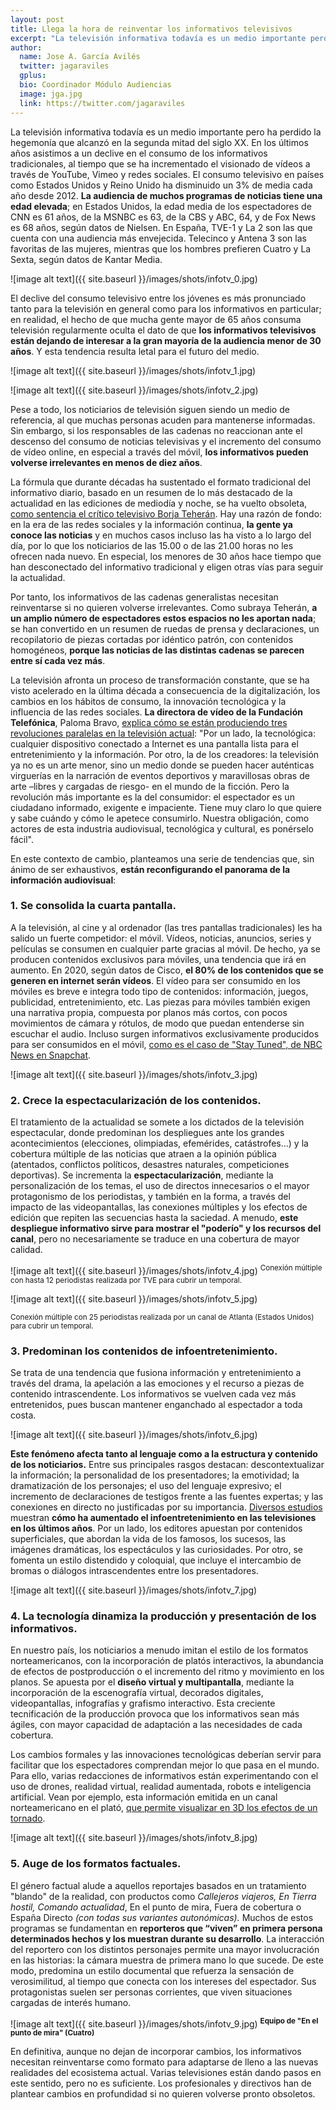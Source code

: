 ```yaml
---
layout: post
title: Llega la hora de reinventar los informativos televisivos
excerpt: "La televisión informativa todavía es un medio importante pero ha perdido la hegemonía que alcanzó en la segunda mitad del siglo XX. En los últimos años asistimos a un declive en el consumo de los informativos tradicionales, al tiempo que se ha incrementado el visionado de vídeos a través de YouTube, Vimeo y redes sociales. El consumo televisivo en países como Estados Unidos y Reino Unido ha disminuido un 3% de media cada año desde 2012. La audiencia de muchos programas de noticias tiene una edad elevada; en Estados Unidos, la edad media de los espectadores de CNN es 61 años, de la MSNBC es 63, de la CBS y ABC, 64, y de Fox News es 68 años, según datos de Nielsen. En España, TVE-1 y La 2 son las que cuenta con una audiencia más envejecida. Telecinco y Antena 3 son las favoritas de las mujeres, mientras que los hombres prefieren Cuatro y La Sexta, según datos de Kantar Media."
author:
  name: Jose A. García Avilés
  twitter: jagaraviles
  gplus:  
  bio: Coordinador Módulo Audiencias
  image: jga.jpg
  link: https://twitter.com/jagaraviles
---
```

La televisión informativa todavía es un medio importante pero ha perdido la hegemonía que alcanzó en la segunda mitad del siglo XX. En los últimos años asistimos a un declive en el consumo de los informativos tradicionales, al tiempo que se ha incrementado el visionado de vídeos a través de YouTube, Vimeo y redes sociales. El consumo televisivo en países como Estados Unidos y Reino Unido ha disminuido un 3% de media cada año desde 2012. **La audiencia de muchos programas de noticias tiene una edad elevada**; en Estados Unidos, la edad media de los espectadores de CNN es 61 años, de la MSNBC es 63, de la CBS y ABC, 64, y de Fox News es 68 años, según datos de Nielsen. En España, TVE-1 y La 2 son las que cuenta con una audiencia más envejecida. Telecinco y Antena 3 son las favoritas de las mujeres, mientras que los hombres prefieren Cuatro y La Sexta, según datos de Kantar Media.  

![image alt text]({{ site.baseurl }}/images/shots/infotv_0.jpg)

El declive del consumo televisivo entre los jóvenes es más pronunciado tanto para la televisión en general como para los informativos en particular; en realidad, el hecho de que mucha gente mayor de 65 años consuma televisión regularmente oculta el dato de que **los informativos televisivos están dejando de interesar a la gran mayoría de la audiencia menor de 30 años**. Y esta tendencia resulta letal para el futuro del medio.

![image alt text]({{ site.baseurl }}/images/shots/infotv_1.jpg) 

![image alt text]({{ site.baseurl }}/images/shots/infotv_2.jpg)

Pese a todo, los noticiarios de televisión siguen siendo un medio de referencia, al que muchas personas acuden para mantenerse informadas. Sin embargo, si los responsables de las cadenas no reaccionan ante el descenso del consumo de noticias televisivas y el incremento del consumo de vídeo online, en especial a través del móvil, **los informativos pueden volverse irrelevantes en menos de diez años**.

La fórmula que durante décadas ha sustentado el formato tradicional del informativo diario, basado en un resumen de lo más destacado de la actualidad en las ediciones de mediodía y noche, se ha vuelto obsoleta, [como sentencia el crítico televisivo Borja Teherán](https://www.lainformacion.com/opinion/borja-teran/el-fin-del-telediario-asi-sera-la-revolucion-de-los-caducos-informativos-de-las-cadenas/6338302). Hay una razón de fondo: en la era de las redes sociales y la información continua, **la gente ya conoce las noticias** y en muchos casos incluso las ha visto a lo largo del día, por lo que los noticiarios de las 15.00 o de las 21.00 horas no les ofrecen nada nuevo. En especial, los menores de 30 años hace tiempo que han desconectado del informativo tradicional y eligen otras vías  para seguir la actualidad.

Por tanto, los informativos de las cadenas generalistas necesitan reinventarse si no quieren volverse irrelevantes. Como subraya Teherán, **a un amplio número de espectadores estos espacios no les aportan nada**; se han convertido en un resumen de ruedas de prensa y declaraciones, un recopilatorio de piezas cortadas por idéntico patrón, con contenidos homogéneos, **porque las noticias de las distintas cadenas se parecen entre sí cada vez más**. 

La televisión afronta un proceso de transformación constante, que se ha visto acelerado en la última década a consecuencia de la digitalización, los cambios en los hábitos de consumo, la innovación tecnológica y la influencia de las redes sociales. **La directora de vídeo de la Fundación Telefónica**, Paloma Bravo, [explica cómo se están produciendo tres revoluciones paralelas en la televisión actual](http://toyoutome.es/blog/19-expertos-nos-cuentan-como-sera-la-television-del-futuro/35198): "Por un lado, la tecnológica: cualquier dispositivo conectado a Internet es una pantalla lista para el entretenimiento y la información. Por otro, la de los creadores: la televisión ya no es un arte menor, sino un medio donde se pueden hacer auténticas virguerías en la narración de eventos deportivos y maravillosas obras de arte –libres y cargadas de riesgo- en el mundo de la ficción. Pero la revolución más importante es la del consumidor: el espectador es un ciudadano informado, exigente e impaciente. Tiene muy claro lo que quiere y sabe cuándo y cómo le apetece consumirlo. Nuestra obligación, como actores de esta industria audiovisual, tecnológica y cultural, es ponérselo fácil".

En este contexto de cambio, planteamos una serie de tendencias que, sin ánimo de ser exhaustivos, **están reconfigurando el panorama de la información audiovisual**:

### 1. Se consolida la cuarta pantalla.

A la televisión, al cine y al ordenador (las tres pantallas tradicionales) les ha salido un fuerte competidor: el móvil. Vídeos, noticias, anuncios, series y películas se consumen en cualquier parte gracias al móvil. De hecho, ya se producen contenidos exclusivos para móviles, una tendencia que irá en aumento. En 2020, según datos de Cisco, **el 80% de los contenidos que se generen en internet serán vídeos**. El vídeo para ser consumido en los móviles es breve e integra todo tipo de contenidos: información, juegos,  publicidad, entretenimiento, etc. Las piezas para móviles también exigen una narrativa propia, compuesta por planos más cortos, con pocos movimientos de cámara y rótulos, de modo que puedan entenderse sin escuchar el audio. Incluso surgen informativos exclusivamente producidos para ser consumidos en el móvil, [como es el caso de "Stay Tuned", de NBC News en Snapchat](http://variety.com/2017/tv/news/nbc-news-snapchat-daily-newscast-stay-tuned-1202499627/).

![image alt text]({{ site.baseurl }}/images/shots/infotv_3.jpg)

### 2. Crece la espectacularización de los contenidos. 

El tratamiento de la actualidad se somete a los dictados de la televisión espectacular, donde predominan los despliegues ante los grandes acontecimientos (elecciones, olimpiadas, efemérides, catástrofes…) y la cobertura múltiple de las noticias que atraen a la opinión pública (atentados, conflictos políticos, desastres naturales, competiciones deportivas). Se incrementa la **espectacularización**, mediante la personalización de los temas, el uso de directos innecesarios o el mayor protagonismo de los periodistas, y también en la forma, a través del impacto de las videopantallas, las conexiones múltiples y los efectos de edición que repiten las secuencias hasta la saciedad. A menudo, **este despliegue informativo sirve para mostrar el "poderío" y los recursos del canal**, pero no necesariamente se traduce en una cobertura de mayor calidad.

![image alt text]({{ site.baseurl }}/images/shots/infotv_4.jpg)
<sup>Conexión múltiple con hasta 12 periodistas realizada por TVE para cubrir un temporal.

![image alt text]({{ site.baseurl }}/images/shots/infotv_5.jpg)

<sup>Conexión múltiple con 25 periodistas realizada por un canal de Atlanta (Estados Unidos) para cubrir un temporal.

### 3. Predominan los contenidos de infoentretenimiento.

Se trata de una tendencia que fusiona información y entretenimiento a través del drama, la apelación a las emociones y el recurso a piezas de contenido intrascendente. Los informativos se vuelven cada vez más entretenidos, pues buscan mantener enganchado al espectador a toda costa. 

![image alt text]({{ site.baseurl }}/images/shots/infotv_6.jpg)

**Este fenómeno afecta tanto al lenguaje como a la estructura y contenido de los noticiarios.** Entre sus principales rasgos destacan: descontextualizar la información; la personalidad de los presentadores; la emotividad; la dramatización de los personajes; el uso del lenguaje expresivo; el incremento de declaraciones de testigos frente a las fuentes expertas; y las conexiones en directo no justificadas por su importancia. [Diversos estudios](https://ddd.uab.cat/pub/analisi/02112175n35/02112175n35p47.pdf) muestran **cómo ha aumentado el infoentretenimiento en las televisiones en los últimos años**. Por un lado, los editores apuestan por contenidos superficiales, que abordan la vida de los famosos, los sucesos, las imágenes dramáticas, los espectáculos y las curiosidades. Por otro, se fomenta un estilo distendido y coloquial, que incluye el intercambio de bromas o diálogos intrascendentes entre los presentadores. 

![image alt text]({{ site.baseurl }}/images/shots/infotv_7.jpg)

### 4. La tecnología dinamiza la producción y presentación de los informativos. 

En nuestro país, los noticiarios a menudo imitan el estilo de los formatos norteamericanos, con la incorporación de platós interactivos, la abundancia de efectos de postproducción o el incremento del ritmo y movimiento en los planos. Se apuesta por el **diseño virtual y multipantalla**, mediante la incorporación de la escenografía virtual, decorados digitales, videopantallas, infografías y grafismo interactivo. Esta creciente tecnificación de la producción provoca que los informativos sean más ágiles, con mayor capacidad de adaptación a las necesidades de cada cobertura. 

Los cambios formales y las innovaciones tecnológicas deberían servir para facilitar que los espectadores comprendan mejor lo que pasa en el mundo. Para ello, varias redacciones de informativos están experimentando con el uso de drones, realidad virtual, realidad aumentada, robots e inteligencia artificial. Vean por ejemplo, esta información emitida en un canal norteamericano en el plató, [que permite visualizar en 3D los efectos de un tornado](https://www.youtube.com/watch?v=mclPB06sCYY).

![image alt text]({{ site.baseurl }}/images/shots/infotv_8.jpg)

### 5. Auge de los formatos factuales. 

El género factual alude a aquellos reportajes basados en un tratamiento "blando" de la realidad, con productos como *Callejeros viajeros,* *En Tierra hostil,* *Comando actualidad*, En el punto de mira, Fuera de cobertura o España Directo *(con todas sus variantes autonómicas).* Muchos de estos programas se fundamentan en **reporteros que “viven” en primera persona determinados hechos y los muestran durante su desarrollo**. La interacción del reportero con los distintos personajes permite una mayor involucración en las historias: la cámara muestra de primera mano lo que sucede. De este modo, predomina un estilo documental que refuerza la sensación de verosimilitud, al tiempo que conecta con los intereses del espectador. Sus protagonistas suelen ser personas corrientes, que viven situaciones cargadas de interés humano. 

![image alt text]({{ site.baseurl }}/images/shots/infotv_9.jpg)
<sup>**Equipo de "En el punto de mira" (Cuatro)**

En definitiva, aunque no dejan de incorporar cambios, los informativos necesitan reinventarse como formato para adaptarse de lleno a las nuevas realidades del ecosistema actual. Varias televisiones están dando pasos en este sentido, pero no es suficiente. Los profesionales y directivos han de plantear cambios en profundidad si no quieren volverse pronto obsoletos.